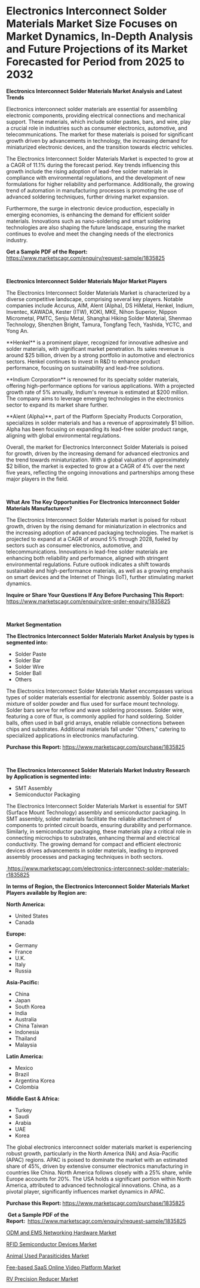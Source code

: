 <p><h1>Electronics Interconnect Solder Materials Market Size Focuses on Market Dynamics, In-Depth Analysis and Future Projections of its Market Forecasted for Period from 2025 to 2032</h1></p><p><strong>Electronics Interconnect Solder Materials Market Analysis and Latest Trends</strong></p>
<p><p>Electronics interconnect solder materials are essential for assembling electronic components, providing electrical connections and mechanical support. These materials, which include solder pastes, bars, and wire, play a crucial role in industries such as consumer electronics, automotive, and telecommunications. The market for these materials is poised for significant growth driven by advancements in technology, the increasing demand for miniaturized electronic devices, and the transition towards electric vehicles.</p><p>The Electronics Interconnect Solder Materials Market is expected to grow at a CAGR of 11.1% during the forecast period. Key trends influencing this growth include the rising adoption of lead-free solder materials in compliance with environmental regulations, and the development of new formulations for higher reliability and performance. Additionally, the growing trend of automation in manufacturing processes is promoting the use of advanced soldering techniques, further driving market expansion.</p><p>Furthermore, the surge in electronic device production, especially in emerging economies, is enhancing the demand for efficient solder materials. Innovations such as nano-soldering and smart soldering technologies are also shaping the future landscape, ensuring the market continues to evolve and meet the changing needs of the electronics industry.</p></p>
<p><strong>Get a Sample PDF of the Report:&nbsp;</strong> <a href="https://www.marketscagr.com/enquiry/request-sample/1835825?utm_campaign=1944&utm_medium=2&utm_source=Github&utm_content=ia&utm_term=26032025&utm_id=electronics-interconnect-solder-materials">https://www.marketscagr.com/enquiry/request-sample/1835825</a></p>
<p>&nbsp;</p>
<p><strong>Electronics Interconnect Solder Materials Major Market Players</strong></p>
<p><p>The Electronics Interconnect Solder Materials Market is characterized by a diverse competitive landscape, comprising several key players. Notable companies include Accurus, AIM, Alent (Alpha), DS HiMetal, Henkel, Indium, Inventec, KAWADA, Kester (ITW), KOKI, MKE, Nihon Superior, Nippon Micrometal, PMTC, Senju Metal, Shanghai Hiking Solder Material, Shenmao Technology, Shenzhen Bright, Tamura, Tongfang Tech, Yashida, YCTC, and Yong An.</p><p>**Henkel** is a prominent player, recognized for innovative adhesive and solder materials, with significant market penetration. Its sales revenue is around $25 billion, driven by a strong portfolio in automotive and electronics sectors. Henkel continues to invest in R&D to enhance product performance, focusing on sustainability and lead-free solutions.</p><p>**Indium Corporation** is renowned for its specialty solder materials, offering high-performance options for various applications. With a projected growth rate of 5% annually, Indium's revenue is estimated at $200 million. The company aims to leverage emerging technologies in the electronics sector to expand its market share further.</p><p>**Alent (Alpha)**, part of the Platform Specialty Products Corporation, specializes in solder materials and has a revenue of approximately $1 billion. Alpha has been focusing on expanding its lead-free solder product range, aligning with global environmental regulations.</p><p>Overall, the market for Electronics Interconnect Solder Materials is poised for growth, driven by the increasing demand for advanced electronics and the trend towards miniaturization. With a global valuation of approximately $2 billion, the market is expected to grow at a CAGR of 4% over the next five years, reflecting the ongoing innovations and partnerships among these major players in the field.</p></p>
<p>&nbsp;</p>
<p><strong>What Are The Key Opportunities For Electronics Interconnect Solder Materials Manufacturers?</strong></p>
<p><p>The Electronics Interconnect Solder Materials market is poised for robust growth, driven by the rising demand for miniaturization in electronics and the increasing adoption of advanced packaging technologies. The market is projected to expand at a CAGR of around 5% through 2028, fueled by sectors such as consumer electronics, automotive, and telecommunications. Innovations in lead-free solder materials are enhancing both reliability and performance, aligned with stringent environmental regulations. Future outlook indicates a shift towards sustainable and high-performance materials, as well as a growing emphasis on smart devices and the Internet of Things (IoT), further stimulating market dynamics.</p></p>
<p><strong>Inquire or Share Your Questions If Any Before Purchasing This Report:</strong> <a href="https://www.marketscagr.com/enquiry/pre-order-enquiry/1835825?utm_campaign=1944&utm_medium=2&utm_source=Github&utm_content=ia&utm_term=26032025&utm_id=electronics-interconnect-solder-materials">https://www.marketscagr.com/enquiry/pre-order-enquiry/1835825</a></p>
<p>&nbsp;</p>
<p><strong>Market Segmentation</strong></p>
<p><strong>The Electronics Interconnect Solder Materials Market Analysis by types is segmented into:</strong></p>
<p><ul><li>Solder Paste</li><li>Solder Bar</li><li>Solder Wire</li><li>Solder Ball</li><li>Others</li></ul></p>
<p><p>The Electronics Interconnect Solder Materials Market encompasses various types of solder materials essential for electronic assembly. Solder paste is a mixture of solder powder and flux used for surface mount technology. Solder bars serve for reflow and wave soldering processes. Solder wire, featuring a core of flux, is commonly applied for hand soldering. Solder balls, often used in ball grid arrays, enable reliable connections between chips and substrates. Additional materials fall under "Others," catering to specialized applications in electronics manufacturing.</p></p>
<p><strong>Purchase this Report:&nbsp;</strong><a href="https://www.marketscagr.com/purchase/1835825?utm_campaign=1944&utm_medium=2&utm_source=Github&utm_content=ia&utm_term=26032025&utm_id=electronics-interconnect-solder-materials">https://www.marketscagr.com/purchase/1835825</a></p>
<p>&nbsp;</p>
<p><strong>The Electronics Interconnect Solder Materials Market Industry Research by Application is segmented into:</strong></p>
<p><ul><li>SMT Assembly</li><li>Semiconductor Packaging</li></ul></p>
<p><p>The Electronics Interconnect Solder Materials Market is essential for SMT (Surface Mount Technology) assembly and semiconductor packaging. In SMT assembly, solder materials facilitate the reliable attachment of components to printed circuit boards, ensuring durability and performance. Similarly, in semiconductor packaging, these materials play a critical role in connecting microchips to substrates, enhancing thermal and electrical conductivity. The growing demand for compact and efficient electronic devices drives advancements in solder materials, leading to improved assembly processes and packaging techniques in both sectors.</p></p>
<p><a href="https://www.marketscagr.com/electronics-interconnect-solder-materials-r1835825?utm_campaign=1944&utm_medium=2&utm_source=Github&utm_content=ia&utm_term=26032025&utm_id=electronics-interconnect-solder-materials">&nbsp;https://www.marketscagr.com/electronics-interconnect-solder-materials-r1835825</a></p>
<p><strong>In terms of Region, the Electronics Interconnect Solder Materials Market Players available by Region are:</strong></p>
<p>
    <p> <strong> North America: </strong>
        <ul>
            <li>United States</li>
            <li>Canada</li>
        </ul>
        </p> 
    <p> <strong> Europe: </strong>
        <ul>
            <li>Germany</li>
            <li>France</li>
            <li>U.K.</li>
            <li>Italy</li>
            <li>Russia</li>
        </ul>
        </p> 
    <p> <strong> Asia-Pacific: </strong>
        <ul>
            <li>China</li>
            <li>Japan</li>
            <li>South Korea</li>
            <li>India</li>
            <li>Australia</li>
            <li>China Taiwan</li>
            <li>Indonesia</li>
            <li>Thailand</li>
            <li>Malaysia</li>
        </ul>
        </p> 
    <p> <strong> Latin America: </strong>
        <ul>
            <li>Mexico</li>
            <li>Brazil</li>
            <li>Argentina Korea</li>
            <li>Colombia</li>
        </ul>
        </p> 
    <p> <strong> Middle East & Africa: </strong>
        <ul>
            <li>Turkey</li>
            <li>Saudi</li>
            <li>Arabia</li>
            <li>UAE</li>
            <li>Korea</li>
        </ul>
    </p>
    </p>
<p><p>The global electronics interconnect solder materials market is experiencing robust growth, particularly in the North America (NA) and Asia-Pacific (APAC) regions. APAC is poised to dominate the market with an estimated share of 45%, driven by extensive consumer electronics manufacturing in countries like China. North America follows closely with a 25% share, while Europe accounts for 20%. The USA holds a significant portion within North America, attributed to advanced technological innovations. China, as a pivotal player, significantly influences market dynamics in APAC.</p></p>
<p><strong>Purchase this Report: </strong><a href="https://www.marketscagr.com/purchase/1835825?utm_campaign=1944&utm_medium=2&utm_source=Github&utm_content=ia&utm_term=26032025&utm_id=electronics-interconnect-solder-materials">https://www.marketscagr.com/purchase/1835825</a></p>
<p>&nbsp;<strong>Get a Sample PDF of the Report:&nbsp;&nbsp;</strong><a href="https://www.marketscagr.com/enquiry/request-sample/1835825?utm_campaign=1944&utm_medium=2&utm_source=Github&utm_content=ia&utm_term=26032025&utm_id=electronics-interconnect-solder-materials">https://www.marketscagr.com/enquiry/request-sample/1835825</a></p>
<p><strong></strong></p>
<p><p><a href="https://github.com/popupioo/Market-Research-Report-List-1/blob/main/odm-and-ems-networking-hardware-market.md?utm_campaign=1944&utm_medium=2&utm_source=Github&utm_content=ia&utm_term=26032025&utm_id=electronics-interconnect-solder-materials">ODM and EMS Networking Hardware Market</a></p><p><a href="https://github.com/briandahm87/Market-Research-Report-List-1/blob/main/rfid-semiconductor-devices-market.md?utm_campaign=1944&utm_medium=2&utm_source=Github&utm_content=ia&utm_term=26032025&utm_id=electronics-interconnect-solder-materials">RFID Semiconductor Devices Market</a></p><p><a href="https://github.com/muhjanaidu/Market-Research-Report-List-1/blob/main/animal-used-parasiticides-market.md?utm_campaign=1944&utm_medium=2&utm_source=Github&utm_content=ia&utm_term=26032025&utm_id=electronics-interconnect-solder-materials">Animal Used Parasiticides Market</a></p><p><a href="https://github.com/abantolemox08/Market-Research-Report-List-1/blob/main/fee-based-saas-online-video-platform-market.md?utm_campaign=1944&utm_medium=2&utm_source=Github&utm_content=ia&utm_term=26032025&utm_id=electronics-interconnect-solder-materials">Fee-based SaaS Online Video Platform Market</a></p><p><a href="https://github.com/felishtimoti/Market-Research-Report-List-1/blob/main/rv-precision-reducer-market.md?utm_campaign=1944&utm_medium=2&utm_source=Github&utm_content=ia&utm_term=26032025&utm_id=electronics-interconnect-solder-materials">RV Precision Reducer Market</a></p></p>